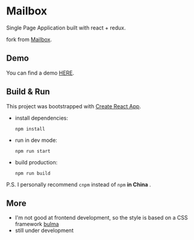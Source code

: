 # Mailbox

Single Page  Application built with react + redux.

fork from [Mailbox](https://github.com/yisha0307/Mailbox).

## Demo

You can find a demo  [HERE](https://0hao.top/mailbox/).

## Build & Run

This project was bootstrapped with [Create React App](https://github.com/facebookincubator/create-react-app).

- install dependencies:

  ```shell
  npm install
  ```

- run in dev mode:

  ```shell
  npm run start
  ```

- build production:

  ```shell
  npm run build
  ```

P.S. I personally recommend `cnpm` instead of `npm` **in China** .

## More

- I'm not good at frontend development, so the style is based on a CSS framework [bulma](https://github.com/jgthms/bulma)
- still under development